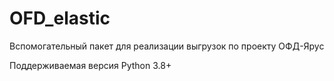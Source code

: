 # OFD_elastic <br>

Вспомогательный пакет для реализации выгрузок по проекту ОФД-Ярус

Поддерживаемая версия Python 3.8+
<br>